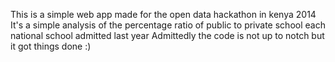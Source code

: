 This is a simple web app made for the open data hackathon in kenya 2014 
It's a simple analysis of the percentage ratio of public to private school each national school admitted last year
Admittedly the code is not up to notch but it got things done :)
